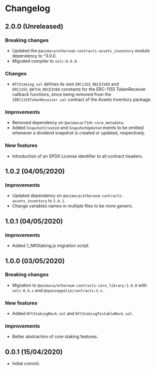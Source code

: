 # Changelog

## 2.0.0 (Unreleased)

### Breaking changes
 * Updated the `@animoca/ethereum-contracts-assets_inventory` module dependency to ^3.0.0.
 * Migrated compiler to `solc:0.6.8`.

### Changes
 * `NftStaking.sol` defines its own `ERC1155_RECEIVED` and `ERC1155_BATCH_RECEIVED` constants for the ERC-1155 TokenReceiver callback functions, since being removed from the `IERC1155TokenReceiver.sol` contract of the Assets Inventory package.

### Improvements
 * Removed dependency on `@animoca/f1dt-core_metadata`.
 * Added `SnapshotCreated` and `SnapshotUpdated` events to be emitted whenever a dividend snapshot is created or updated, respectively.

### New features
 * Introduction of an SPDX License identifier to all contract headers.

## 1.0.2 (04/05/2020)

### Improvements
 * Updated dependency on `@animoca/ethereum-contracts-assets_inventory` to `2.0.1`.
 * Change variables names in multiple files to be more generic.

## 1.0.1 (04/05/2020)

### Improvements
 * Added 1_NftStaking.js migration script.

## 1.0.0 (03/05/2020)

### Breaking changes
 * Migration to `@animoca/ethereum-contracts-core_library:1.0.0` with `solc:0.6.x` and `@openzeppelin/contracts:3.x`.

### New features
 * Added `NftStakingMock.sol` and `NftStakingTestableMock.sol`.

### Improvements
 * Better abstraction of core staking features.

## 0.0.1 (15/04/2020)
 * Initial commit.
